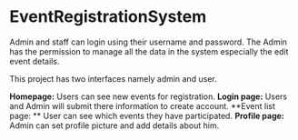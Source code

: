 # EventRegistrationSystem

<!-- This project performs the task of developing a web application that enables the students and 
faculty to recover the information effectively. The main reason for event management system 
is to give a platform to the clients to view the data about the events that occurred past and 
about the event took place in the near future. The clients can be faulty, students and 
administrator. They can the first login into the site and transparent the data, for example, 
insights about the occasions like the setting, topic of the occasion, members, boss visitors, and 
so forth. The staff can keep the record of the attendance also. The administrator can log in 
and update the data, delete any unwanted information, arrange the data as needs be with the 
goal that the client can experience an easy to use and know all the whereabouts of their 
college.
I can assist the user to concentrate on their other activities rather than concentrating on 
maintaining the record. Thus it will help organizers in better utilization of resources. The 
organization can maintain computerized records without redundant entries. This means, one 
need not be distracted by information that is not relevant while being able to reach the 
information.
The project is developed using XAMPP Server, MySQL, HTML, PHP and CSS. The project is 
evaluated for different participants participating in the various events and is found to work 
satisfactorily and different test conditions.
 -->
 
 
Admin and staff can login using their username and password. The Admin has the permission to manage 
all the data in the system especially the edit event details.

This project has two interfaces namely admin and user.

**Homepage:**
Users can see new events for registration.
**Login page:**
Users and Admin will submit there information to create account.
**Event list page: **
User can see which events they have participated.
**Profile page:**
Admin can set profile picture and add details about him.
